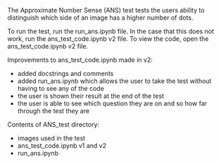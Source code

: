 The Approximate Number Sense (ANS) test tests the users ability to distinguish which side of an image has a higher number of dots.

To run the test, run the run_ans.ipynb file. 
In the case that this does not work, run the ans_test_code.ipynb v2 file.
To view the code, open the ans_test_code.ipynb v2 file.

Improvements to ans_test_code.ipynb made in v2:
- added docstrings and comments
- added run_ans.ipynb which allows the user to take the test without having to see any of the code
- the user is shown their result at the end of the test
- the user is able to see which question they are on and so how far through the test they are

Contents of ANS_test directory:
- images used in the test
- ans_test_code.ipynb v1 and v2
- run_ans.ipynb
